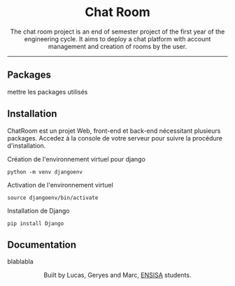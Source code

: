 <h1 align="center">
	Chat Room
</h1>

<p align ="center">
	The chat room project is an end of semester project of the first 
	year of the engineering cycle. It aims to deploy a chat platform with 
	account management and creation of rooms by the user.
</p>

<hr />

## Packages
mettre les packages utilisés

## Installation
ChatRoom est un projet Web, front-end et back-end nécessitant plusieurs packages. Accedez à la console de votre serveur pour suivre la procédure d'installation.

Création de l'environnement virtuel pour django
```
python -m venv djangoenv
```

Activation de l'environnement virtuel
```
source djangoenv/bin/activate
```

Installation de Django
```
pip install Django
```

## Documentation
blablabla

<footer>
<p align="center">
Built by Lucas, Geryes and Marc, <a href="https://www.ensisa.uha.fr">ENSISA</a> 
students.
</p>
</footer>
